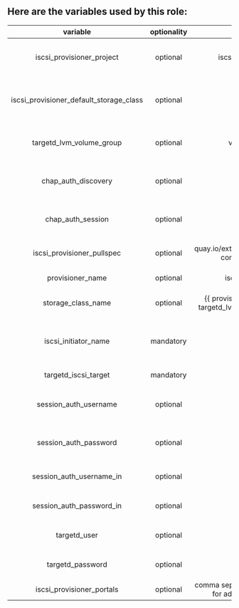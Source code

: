 ## Here are the variables used by this role:

| variable  | optionality  | default  | description  |
|:-:|:-:|:-:|:-:|
| iscsi_provisioner_project | optional  | iscsi-provisioner  | project/namespace under which the provisioner will be deployed  |
| iscsi_provisioner_default_storage_class  |  optional | false  | whether the created storage class should be the default storage class  |
| targetd_lvm_volume_group  | optional  | vg-targetd  | the volume group managed by the created storage class  |
| chap_auth_discovery  | optional  | false  | whether chap authentication for discovery should be configured  |
| chap_auth_session  | optional  | false  | whether chap authentication for sessions should be configured  |
| iscsi_provisioner_pullspec  | optional  | quay.io/external_storage/iscsi-controller:latest  | the pullspec for the iscsi-provisioner image  |
| provisioner_name  | optional  | iscsi-targetd  | the name of the provisioner  |
| storage_class_name | optional | {{ provisioner_name }}-{{ targetd_lvm_volume_group }} | name of the created storage class |
| iscsi_initiator_name | mandatory |  | name of the iscsi initiators, this must be a host var different for each initiator | 
| targetd_iscsi_target | mandatory |  | name of the iscsi target | 
| session_auth_username | optional |  | username for session chap auth used by the initiator | 
| session_auth_password | optional |  | password for session chap auth used by the initiator |
| session_auth_username_in | optional |  | username for session chap auth used by the target |
| session_auth_password_in | optional |  | password for session chap auth used by the target |
| targetd_user  | optional  | admin  | targetd administrator username  |
| targetd_password  | optional  | admin  | targetd administrator password  |
| iscsi_provisioner_portals | optional | comma separated list of ip:port for additional portals |